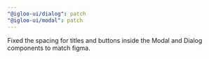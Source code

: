 ```yaml
---
"@igloo-ui/dialog": patch
"@igloo-ui/modal": patch
---
```


Fixed the spacing for titles and buttons inside the Modal and Dialog components to match figma.
